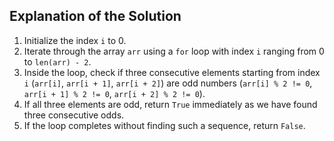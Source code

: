## Explanation of the Solution

1. Initialize the index `i` to 0.
2. Iterate through the array `arr` using a `for` loop with index `i` ranging from 0 to `len(arr) - 2`.
3. Inside the loop, check if three consecutive elements starting from index `i` (`arr[i]`, `arr[i + 1]`, `arr[i + 2]`) are odd numbers (`arr[i] % 2 != 0`, `arr[i + 1] % 2 != 0`, `arr[i + 2] % 2 != 0`).
4. If all three elements are odd, return `True` immediately as we have found three consecutive odds.
5. If the loop completes without finding such a sequence, return `False`.

